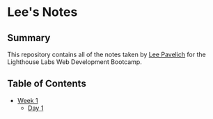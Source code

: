 # Lee's Notes

## Summary

This repository contains all of the notes taken by [Lee Pavelich](https://github.com/leepavelich/) for the Lighthouse Labs Web Development Bootcamp.

## Table of Contents
* [Week 1](/Week_1)
  * [Day 1](/Week_1/Day_1)